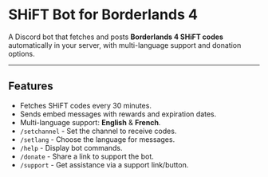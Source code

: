# SHiFT Bot for Borderlands 4

A Discord bot that fetches and posts **Borderlands 4 SHiFT codes** automatically in your server, with multi-language support and donation options.

---

## Features

- Fetches SHiFT codes every 30 minutes.
- Sends embed messages with rewards and expiration dates.
- Multi-language support: **English** & **French**.
- `/setchannel` - Set the channel to receive codes.
- `/setlang` - Choose the language for messages.
- `/help` - Display bot commands.
- `/donate` - Share a link to support the bot.
- `/support` - Get assistance via a support link/button.
